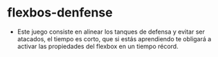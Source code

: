 # flexbos-denfense

- Este juego consiste en alinear los tanques de defensa y evitar ser atacados, el tiempo es corto, que si estás aprendiendo te obligará a activar las propiedades del flexbox en un tiempo récord.
